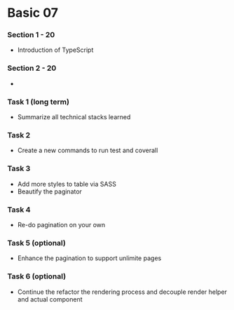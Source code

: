 # Basic 07

### Section 1 - 20
* Introduction of TypeScript

### Section 2 - 20
* 

### Task 1 (long term)
* Summarize all technical stacks learned

### Task 2
* Create a new commands to run test and coverall

### Task 3
* Add more styles to table via SASS 
* Beautify the paginator

### Task 4
* Re-do pagination on your own

### Task 5 (optional)
* Enhance the pagination to support unlimite pages

### Task 6 (optional)
* Continue the refactor the rendering process and decouple render helper and actual component


